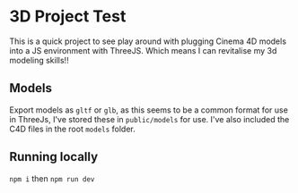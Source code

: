 # 3D Project Test

This is a quick project to see play around with plugging Cinema 4D models into a JS environment with ThreeJS. Which means I can revitalise my 3d modeling skills!!

## Models
Export models as `gltf` or `glb`, as this seems to be a common format for use in ThreeJs, I've stored these in `public/models` for use. I've also included the C4D files in the root `models` folder.

## Running locally
`npm i` then `npm run dev`